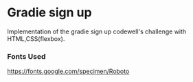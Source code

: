 # Gradie sign up

Implementation of the gradie sign up codewell's challenge with HTML,CSS(flexbox).

### Fonts Used

https://fonts.google.com/specimen/Roboto
